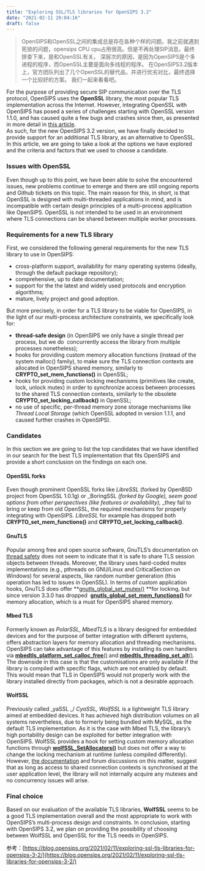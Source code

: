 ```yaml
---
title: "Exploring SSL/TLS libraries for OpenSIPS 3.2"
date: "2021-02-11 20:04:16"
draft: false
---
```

> OpenSIPS和OpenSSL之间的集成总是存在各种个样的问题。我之前就遇到死锁的问题，opensips CPU cpu占用很高。但是不再处理SIP消息。最终排查下来，是和OpenSSL有关。
> 深层次的原因，是因为OpenSIPS是个多进程的程序，而OpenSSL主要是面向多线程的程序。
> 在OpenSIPS3.2版本上，官方团队列出了几个OpenSSL的替代品，并进行优劣对比，最终选择一个比较好的方案。
> 我们一起来看看吧。

For the purpose of providing secure SIP communication over the TLS protocol, OpenSIPS uses the **OpenSSL** library, the most popular TLS implementation across the Internet. However, integrating OpenSSL with OpenSIPS has posed a series of challenges starting with OpenSSL version 1.1.0, and has caused quite a few bugs and crashes since then, as presented in more detail in [this article](https://blog.opensips.org/2020/01/16/the-opensips-and-openssl-journey/).<br />As such, for the new OpenSIPS 3.2 version, we have finally decided to provide support for an additional TLS library, as an alternative to OpenSSL. In this article, we are going to take a look at the options we have explored and the criteria and factors that we used to choose a candidate.

### Issues with OpenSSL
Even though up to this point, we have been able to solve the encountered issues, new problems continue to emerge and there are still ongoing reports and Github tickets on this topic. The main reason for this, in short, is that OpenSSL is designed with multi-threaded applications in mind, and is incompatible with certain design principles of a multi-process application like OpenSIPS. OpenSSL is not intended to be used in an environment where TLS connections can be shared between multiple worker processes.

### Requirements for a new TLS library
First, we considered the following general requirements for the new TLS library to use in OpenSIPS:

- cross-platform support, availability for many operating systems (ideally, through the default package repository);
- comprehensive, up to date documentation;
- support for the the latest and widely used protocols and encryption algorithms;
- mature, lively project and good adoption.

But more precisely, in order for a TLS library to be viable for OpenSIPS, in the light of our multi-process architecture constraints, we specifically look for:

- **thread-safe design** (in OpenSIPS we only have a single thread per process, but we do  concurrently access the library from multiple processes nonetheless);
- hooks for providing custom memory allocation functions (instead of the system malloc() family), to make sure the TLS connection contexts are allocated in OpenSIPS shared memory, similarly to **CRYPTO_set_mem_functions()** in OpenSSL;
- hooks for providing custom locking mechanisms (primitives like create, lock, unlock mutex) in order to synchronize access between processes to the shared TLS connection contexts, similarly to the obsolete **CRYPTO_set_locking_callback()** in OpenSSL;
- no use of specific, per-thread memory zone storage mechanisms like _Thread Local Storage_ (which OpenSSL adopted in version 1.1.1, and caused further crashes in OpenSIPS).

### Candidates
In this section we are going to list the top candidates that we have identified in our search for the best TLS implementation that fits OpenSIPS and provide a short conclusion on the findings on each one.

#### OpenSSL forks
Even though prominent OpenSSL forks like _LibreSSL_ (forked by OpenBSD project from OpenSSL 1.0.1g) or _BoringSSL _(forked by Google), seem good options from other perspectives (like features or availability),_ _they fail to bring or keep from old OpenSSL, the required mechanisms for properly integrating with OpenSIPS. _LibreSSL_ for example has dropped both **CRYPTO_set_mem_functions()** and **CRYPTO_set_locking_callback()**.

#### GnuTLS
Popular among free and open source software, GnuTLS’s documentation on [thread safety](https://www.gnutls.org/manual/gnutls.html#Thread-safety) does not seem to indicate that it is safe to share TLS session objects between threads. Moreover, the library uses hard-coded mutex implementations (e.g., pthreads on GNU/Linux and CriticalSection on Windows) for several aspects, like random number generation (this operation has led to issues in OpenSSL). In terms of custom application hooks, GnuTLS does offer **[gnutls_global_set_mutex()](https://www.gnutls.org/manual/gnutls.html#index-gnutls_005fglobal_005fset_005fmutex) **for locking, but since version 3.3.0 has dropped  **[gnutls_global_set_mem_functions()](https://www.gnutls.org/manual/gnutls.html#index-gnutls_005fglobal_005fset_005fmem_005ffunctions)** for memory allocation, which is a must for OpenSIPS shared memory.

#### Mbed TLS
Formerly known as _PolarSSL_, _MbedTLS_ is a library designed for embedded devices and for the purpose of better integration with different systems, offers abstraction layers for memory allocation and threading mechanisms. OpenSIPS can take advantage of this features by installing its own handlers via [**mbedtls_platform_set_calloc_free**()](https://tls.mbed.org/kb/how-to/using-static-memory-instead-of-the-heap) and [**mbedtls_threading_set_alt**()](https://tls.mbed.org/kb/development/thread-safety-and-multi-threading). The downside in this case is that the customisations are only available if the library is compiled with specific flags, which are not enabled by default. This would mean that TLS in OpenSIPS would not properly work with the library installed directly from packages, which is not a desirable approach.

#### WolfSSL
Previously called _yaSSL _/ _CyaSSL, WolfSSL_ is a lightweight TLS library aimed at embedded devices. It has achieved high distribution volumes on all systems nevertheless, due to formerly being bundled with MySQL, as the default TLS implementation. As it is the case with Mbed TLS, the library’s high portability design can be exploited for better integration with OpenSIPS. WolfSSL provides a hook for setting custom memory allocation functions through **[wolfSSL_SetAllocators()](https://www.wolfssl.com/doxygen/group__Memory.html#ga47a9702df2b8249d1a5002509d0a64ad)** but does not offer a way to change the locking mechanism at runtime (unless compiled differently). However, [the documentation](https://www.wolfssl.com/docs/wolfssl-manual/ch9/) and forum discussions on this matter, suggest that as long as access to shared connection contexts is synchronised at the user application level, the library will not internally acquire any mutexes and no concurrency issues will arise.

### Final choice
Based on our evaluation of the available TLS libraries, **WolfSSL** seems to be a good TLS implementation overall and the most appropriate to work with OpenSIPS’s multi-process design and constraints. In conclusion, starting with OpenSIPS 3.2, we plan on providing the possibility of choosing between WolfSSL and OpenSSL for the TLS needs in OpenSIPS.

参考：[https://blog.opensips.org/2021/02/11/exploring-ssl-tls-libraries-for-opensips-3-2/](https://blog.opensips.org/2021/02/11/exploring-ssl-tls-libraries-for-opensips-3-2/)

